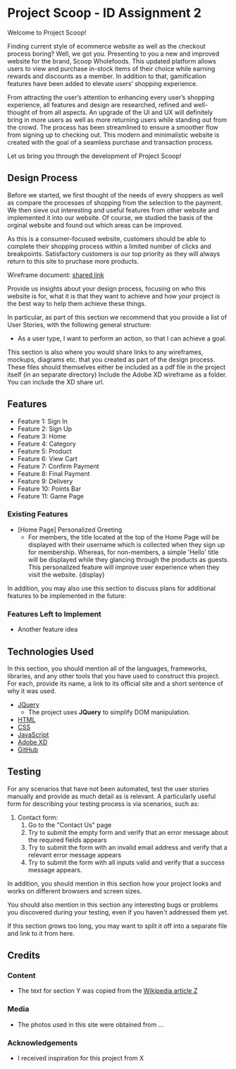 # Project Scoop - ID Assignment 2

Welcome to Project Scoop! 

Finding current style of ecommerce website as well as the checkout process boring? Well, we got you. Presenting to you a new and improved website for the brand, Scoop Wholefoods. This updated platform allows users to view and purchase in-stock items of their choice while earning rewards and discounts as a member. In addition to that, gamification features have been added to elevate users’ shopping experience. 

From attracting the user’s attention to enhancing every user’s shopping experience, all features and design are researched, refined and well-thought of from all aspects. An upgrade of the UI and UX will definitely bring in more users as well as more returning users while standing out from the crowd. The process has been streamlined to ensure a smoother flow from signing up to checking out.  This modern and minimalistic website is created with the goal of a seamless purchase and transaction process. 

Let us bring you through the development of Project Scoop! 
## Design Process

Before we started, we first thought of the needs of every shoppers as well as compare the processes of shopping from the selection to the payment. We then sieve out interesting and useful features from other website and implemented it into our website. Of course, we studied the basis of the orginal website and found out which areas can be improved. 

As this is a consumer-focused website, customers should be able to complete their shopping process within a limited number of clicks and breakpoints. Satisfactory customers is our top priority as they will always return to this site to pruchase more products. 


Wireframe document: [shared link](https://xd.adobe.com/view/156c3b6b-6028-4da8-9f91-a24643752036-403f/)

 



Provide us insights about your design process, focusing on who this website is for, what it is that they want to achieve and how your project is the best way to help them achieve these things.

In particular, as part of this section we recommend that you provide a list of User Stories, with the following general structure:
- As a user type, I want to perform an action, so that I can achieve a goal.

This section is also where you would share links to any wireframes, mockups, diagrams etc. that you created as part of the design process. 
These files should themselves either be included as a pdf file in the project itself (in an separate directory)
Include the Adobe XD wireframe as a folder. You can include the XD share url. 

## Features
- Feature 1: Sign In 
- Feature 2: Sign Up
- Feature 3: Home 
- Feature 4: Category 
- Feature 5: Product
- Feature 6: View Cart
- Feature 7: Confirm Payment
- Feature 8: Final Payment 
- Feature 9: Delivery 
- Feature 10: Points Bar
- Feature 11: Game Page
 
### Existing Features
- [Home Page] Personalized Greeting
   - For members, the title located at the top of the Home Page will be displayed with their username which is collected when they sign up for membership. Whereas, for non-members, a simple 'Hello' title will be displayed while they glancing through the products as guests. This personalized feature will improve user experience when they visit the website. 
    {display}

In addition, you may also use this section to discuss plans for additional features to be implemented in the future:

### Features Left to Implement
- Another feature idea

## Technologies Used

In this section, you should mention all of the languages, frameworks, libraries, and any other tools that you have used to construct this project. For each, provide its name, a link to its official site and a short sentence of why it was used.

- [JQuery](https://jquery.com)
    - The project uses **JQuery** to simplify DOM manipulation.
- [HTML](https://html.com/)
- [CSS](http://css.com/)
- [JavaScript](https://www.javascript.com/)
- [Adobe XD](https://www.adobe.com/sg/products/xd.html)
- [GitHub](https://github.com/)


## Testing

For any scenarios that have not been automated, test the user stories manually and provide as much detail as is relevant. A particularly useful form for describing your testing process is via scenarios, such as:

1. Contact form:
    1. Go to the "Contact Us" page
    2. Try to submit the empty form and verify that an error message about the required fields appears
    3. Try to submit the form with an invalid email address and verify that a relevant error message appears
    4. Try to submit the form with all inputs valid and verify that a success message appears.

In addition, you should mention in this section how your project looks and works on different browsers and screen sizes.

You should also mention in this section any interesting bugs or problems you discovered during your testing, even if you haven't addressed them yet.

If this section grows too long, you may want to split it off into a separate file and link to it from here.

## Credits

### Content
- The text for section Y was copied from the [Wikipedia article Z](https://en.wikipedia.org/wiki/Z)

### Media
- The photos used in this site were obtained from ...

### Acknowledgements

- I received inspiration for this project from X
